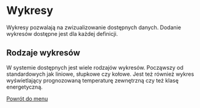 # Wykresy
Wykresy pozwalają na zwizualizowanie dostępnych danych. Dodanie wykresów dostępne jest dla każdej definicji. 

## Rodzaje wykresów
W systemie dostępnych jest wiele rodzajów wykresów. Począwszy od standardowych jak liniowe, słupkowe czy kołowe. Jest też również wykres wyświetlający prognozowaną temperaturę zewnętrzną czy też klasę energetyczną. 

[Powrót do menu](README.md)